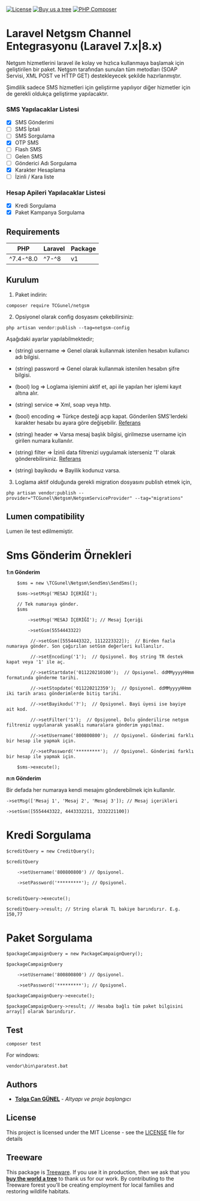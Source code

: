 [![License](https://poser.pugx.org/tcgunel/netgsm/license)](https://packagist.org/packages/tcgunel/netgsm)
[![Buy us a tree](https://img.shields.io/badge/Treeware-%F0%9F%8C%B3-lightgreen)](https://plant.treeware.earth/tcgunel/netgsm)
[![PHP Composer](https://github.com/tcgunel/netgsm/actions/workflows/tests.yml/badge.svg)](https://github.com/tcgunel/netgsm/actions/workflows/tests.yml)

# Laravel Netgsm Channel Entegrasyonu (Laravel 7.x|8.x)
Netgsm hizmetlerini laravel ile kolay ve hızlıca kullanmaya başlamak için geliştirilen bir paket. Netgsm
tarafından sunulan tüm metodları (SOAP Servisi, XML POST ve HTTP GET) destekleyecek şekilde hazırlanmıştır.

Şimdilik sadece SMS hizmetleri için geliştirme yapılıyor diğer hizmetler için de gerekli oldukça 
geliştirme yapılacaktır.

### SMS Yapılacaklar Listesi

- [x] SMS Gönderimi
- [ ] SMS İptali
- [ ] SMS Sorgulama
- [x] OTP SMS
- [ ] Flash SMS
- [ ] Gelen SMS
- [ ] Gönderici Adı Sorgulama
- [x] Karakter Hesaplama
- [ ] İzinli / Kara liste

### Hesap Apileri Yapılacaklar Listesi

- [x] Kredi Sorgulama
- [x] Paket Kampanya Sorgulama

## Requirements
| PHP       | Laravel | Package |
|-----------|---------|---------|
| ^7.4-^8.0 | ^7-^8   | v1      |

## Kurulum

1) Paket indirin:
```
composer require TCGunel/netgsm
```

2) Opsiyonel olarak config dosyasını çekebilirsiniz:
```
php artisan vendor:publish --tag=netgsm-config
```

Aşağıdaki ayarlar yapılabilmektedir;
* (string) username => Genel olarak kullanmak istenilen hesabın kullanıcı adı bilgisi.

* (string) password => Genel olarak kullanmak istenilen hesabın şifre bilgisi.

* (bool) log => Loglama işlemini aktif et, api ile yapılan her işlemi kayıt altına alır. 
  
* (string) service => Xml, soap veya http. 

* (bool) encoding => Türkçe desteği açıp kapat. Gönderilen SMS'lerdeki karakter hesabı bu ayara göre değişebilir. [Referans](https://www.netgsm.com.tr/dokuman/#soap-servisi-sms-g%C3%B6nderme)

* (string) header => Varsa mesaj başlık bilgisi, girilmezse username için girilen numara kullanılır.

* (string) filter => İzinli data filtrenizi uygulamak isterseniz '1' olarak gönderebilirsiniz. [Referans](https://www.netgsm.com.tr/dokuman/#soap-servisi-sms-g%C3%B6nderme)

* (string) bayikodu => Bayilik kodunuz varsa.

3) Loglama aktif olduğunda gerekli migration dosyasını publish etmek için,
```
php artisan vendor:publish --provider="TCGunel\Netgsm\NetgsmServiceProvider" --tag="migrations"
```

## Lumen compatibility

Lumen ile test edilmemiştir.

Sms Gönderim Örnekleri
====================
**1:n Gönderim**

```
    $sms = new \TCGunel\Netgsm\SendSms\SendSms();
    
    $sms->setMsg('MESAJ İÇERİĞİ');
    
    // Tek numaraya gönder.
    $sms
    
        ->setMsg('MESAJ İÇERİĞİ'); // Mesaj İçeriği
        
        ->setGsm(5554443322)
        
         //->setGsm([5554443322, 1112223322]);  // Birden fazla numaraya gönder. Son çağırılan setGsm değerleri kullanılır.
         
         //->setEncoding('1');  // Opsiyonel. Boş string TR destek kapat veya '1' ile aç.
         
         //->setStartdate('011220210100');  // Opsiyonel. ddMMyyyyHHmm formatında gönderme tarihi.
         
         //->setStopdate('011220212359');  // Opsiyonel. ddMMyyyyHHmm iki tarih arası gönderimlerde bitiş tarihi.
         
         //->setBayikodu('?');  // Opsiyonel. Bayi üyesi ise bayiye ait kod.
         
         //->setFilter('1');  // Opsiyonel. Dolu gönderilirse netgsm filtreniz uygulanarak yasaklı numaralara gönderim yapılmaz.
         
         //->setUsername('800800800');  // Opsiyonel. Gönderimi farklı bir hesap ile yapmak için.
         
         //->setPassword('*********');  // Opsiyonel. Gönderimi farklı bir hesap ile yapmak için.
    
    $sms->execute();
```

**n:n Gönderim**

Bir defada her numaraya kendi mesajını gönderebilmek için kullanılır.

```
->setMsg(['Mesaj 1', 'Mesaj 2', 'Mesaj 3']); // Mesaj içerikleri
        
->setGsm([5554443322, 4443332211, 3332221100])
```

Kredi Sorgulama
====================
```
$creditQuery = new CreditQuery();

$creditQuery

    ->setUsername('800800800') // Opsiyonel.
    
    ->setPassword('*********'); // Opsiyonel.


$creditQuery->execute();

$creditQuery->result; // String olarak TL bakiye barındırır. E.g. 150,77
```

Paket Sorgulama
====================
```
$packageCampaignQuery = new PackageCampaignQuery();

$packageCampaignQuery

    ->setUsername('800800800') // Opsiyonel.

    ->setPassword('*********'); // Opsiyonel.

$packageCampaignQuery->execute();

$packageCampaignQuery->result; // Hesaba bağlı tüm paket bilgisini array[] olarak barındırır.
```

## Test
```
composer test
```
For windows:
```
vendor\bin\paratest.bat
```

## Authors

* [**Tolga Can GÜNEL**](https://github.com/tcgunel) - *Altyapı ve proje başlangıcı*

[comment]: <> (See also the list of [contributors]&#40;https://github.com/freshbitsweb/laravel-log-enhancer/graphs/contributors&#41; who participated in this project.)

## License

This project is licensed under the MIT License - see the [LICENSE](LICENSE) file for details

## Treeware

This package is [Treeware](https://treeware.earth). If you use it in production, then we ask that you [**buy the world a tree**](https://plant.treeware.earth/tcgunel/netgsm) to thank us for our work. By contributing to the Treeware forest you’ll be creating employment for local families and restoring wildlife habitats.
